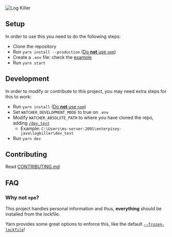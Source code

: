 ![Log Killer](https://socialify.git.ci/Techie-Pi/logkiller/image?description=1&font=Raleway&logo=https%3A%2F%2Fgithub.com%2FTechie-Pi%2Flogkiller%2Fraw%2Fmain%2F.github%2Fimages%2Flogkiller-logo.png&pattern=Signal&theme=Dark&lv=1)

## Setup
In order to use this you need to do the following steps:
- Clone the repository
- Run ``yarn install --production`` ([Do **not** use ``npm``](#why-not-npm))
- Create a ``.env`` file: check the [example](.env.example)
- Run ``yarn start``

## Development
In order to modify or contribute to this project, you may need extra steps for this to work:
- Run ``yarn install`` ([Do **not** use ``npm``](#why-not-npm))
- Set ``WATCHER_DEVELOPMENT_MODE`` to true on ``.env``
- Modify ``WATCHER_ABSOLUTE_PATH`` to where you have cloned the repo, adding [``/dev_test``](.gitignore)
  - Example: ``C:\Users\ms-server-2001\enterpisey-java\logkiller\dev_test``
- Run ``yarn dev``

## Contributing
Read [CONTRIBUTING.md](CONTRIBUTING.md)

## FAQ
### Why not ``npm``?
This project handles personal information and thus, **everything** should be installed from the lockfile.

Yarn provides some great options to enforce this, like the default [``--frozen-lockfile``](.yarnrc)!
